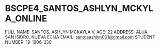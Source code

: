 # BSCPE4_SANTOS_ASHLYN_MCKYLA_ONLINE

FULL NAME: SANTOS, ASHLYN MCKAYLA V.
AGE: 22
ADDRESS: ALUA, SAN ISIDRO, NUEVA ECIJA
EMAIL: santosashlyn001@gmail.com
STUDENT NUMBER: 19-1906-330

